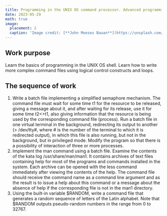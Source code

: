 ```yaml
---
title: Programming in the UNIX OS command processor. Advanced programming
date: 2023-05-29
math: true
image:
  placement: 2
  caption: 'Image credit: [**John Moeses Bauan**](https://unsplash.com/photos/OGZtQF8iC0g)'
---
```


## Work purpose

Learn the basics of programming in the UNIX OS shell. Learn how to write more complex command files using logical control constructs and loops.

## The sequence of work

1. Write a batch file implementing a simplified semaphore mechanism. The command file must wait for some time t1
for the resource to be released, giving a message about it, and after waiting for its release, use
it for some time t2<>t1, also giving information that
the resource is being used by the corresponding command file (process). Run
a batch file in one virtual terminal in the background, redirecting
its output to another (> /dev/tty#, where # is the number of the terminal to which it is redirected
output), in which this file is also running, but not in the background, but in privileged
mode. Modify the program so that there is a possibility of interaction of three
or more processes.
2. Implement the man command using a batch file. Examine the contents of the kata log /usr/share/man/man1. It contains archives of text files containing
help for most of the programs and commands installed in the system. Each archive
can be opened with the less command immediately after viewing the contents of the help. The command
file should receive the command name as a command line argument and as
the result is to issue a help about this command or a message about the absence of help
if the corresponding file is not in the man1 directory.
3. Using the built-in variable $RANDOM, write a command file that generates a random sequence of letters of the Latin alphabet. Note that $RANDOM
outputs pseudo-random numbers in the range from 0 to 32767.
